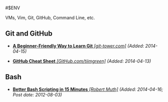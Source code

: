 #$ENV

VMs, Vim, Git, GitHub, Command Line, etc.

## Git and GitHub

* [**A Beginner-Friendly Way to Learn Git** *[git-tower.com]*](http://www.git-tower.com/learn/) *(Added: 2014-04-15)*

* [**GitHub Cheat Sheet** *[GitHub.com/tiimgreen]*](https://github.com/tiimgreen/github-cheat-sheet) *(Added: 2014-04-13)*

## Bash

* [**Better Bash Scripting in 15 Minutes** *[Robert Muth]*](http://robertmuth.blogspot.com/2012/08/better-bash-scripting-in-15-minutes.html) *(Added: 2014-04-16; Post date: 2012-08-03)*
